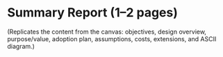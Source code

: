 
# Summary Report (1–2 pages)
(Replicates the content from the canvas: objectives, design overview, purpose/value, adoption plan, assumptions, costs, extensions, and ASCII diagram.)
